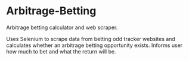 # Arbitrage-Betting
Arbitrage betting calculator and web scraper.

Uses Selenium to scrape data from betting odd tracker websites and calculates whether an arbitrage betting opportunity exists.
Informs user how much to bet and what the return will be.
